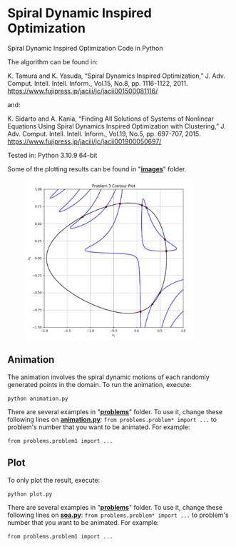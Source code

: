 # Spiral Dynamic Inspired Optimization

Spiral Dynamic Inspired Optimization Code in Python

The algorithm can be found in:

K. Tamura and K. Yasuda, “Spiral Dynamics Inspired Optimization,” J. Adv. Comput. Intell. Intell. Inform., Vol.15, No.8, pp. 1116-1122, 2011. https://www.fujipress.jp/jaciii/jc/jacii001500081116/

and:

K. Sidarto and A. Kania, “Finding All Solutions of Systems of Nonlinear Equations Using Spiral Dynamics Inspired Optimization with Clustering,” J. Adv. Comput. Intell. Intell. Inform., Vol.19, No.5, pp. 697-707, 2015. https://www.fujipress.jp/jaciii/jc/jacii001900050697/

Tested in: Python 3.10.9 64-bit

Some of the plotting results can be found in "[**images**](<images>)" folder.
<figure>
    <img src="./images/contour3.png" width="376" height="360">
</figure>


## Animation
The animation involves the spiral dynamic motions of each randomly generated points in the domain. To run the animation, execute:

    python animation.py
    
There are several examples in "[**problems**](<problems>)" folder. To use it, change these following lines on [**animation.py**](animation.py):
`from problems.problem* import ...`
to problem's number that you want to be animated. For example:

    from problems.problem1 import ...

## Plot
To only plot the result, execute:

    python plot.py

There are several examples in "[**problems**](<problems>)" folder. To use it, change these following lines on [**soa.py**](soa.py):
`from problems.problem* import ...`
to problem's number that you want to be animated. For example:

    from problems.problem1 import ...
